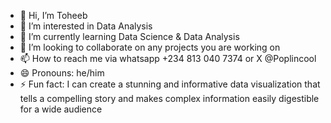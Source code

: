 - 👋 Hi, I’m Toheeb
- 👀 I’m interested in Data Analysis
- 🌱 I’m currently learning Data Science & Data Analysis
- 💞️ I’m looking to collaborate on any projects you are working on 
- 📫 How to reach me via whatsapp +234 813 040 7374 or X @Poplincool
- 😄 Pronouns: he/him
- ⚡ Fun fact: I can create a stunning and informative data visualization that tells a compelling story and makes complex information easily digestible for a wide audience

<!---
ToheebHub/ToheebHub is a ✨ special ✨ repository because its `README.md` (this file) appears on your GitHub profile.
You can click the Preview link to take a look at your changes.
--->
